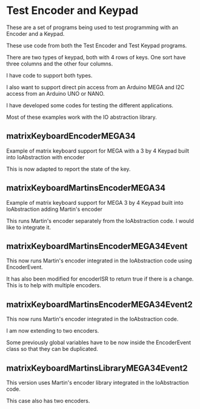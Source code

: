 # Test Encoder and Keypad

These are a set of programs being used to test programming with an Encoder and a Keypad.

These use code from both the Test Encoder and Test Keypad programs. 

There are two types of keypad, both with 4 rows of keys. One sort have three columns and the other four columns.

I have code to support both types.

I also want to support direct pin access from an Arduino MEGA and I2C access from an Arduino UNO or NANO.

I have developed some codes for testing the different applications.

Most of these examples work with the IO abstraction library.

## matrixKeyboardEncoderMEGA34

Example of matrix keyboard support for MEGA with a 3 by 4 Keypad built into IoAbstraction with encoder

This is now adapted to report the state of the key.

## matrixKeyboardMartinsEncoderMEGA34

Example of matrix keyboard support for MEGA 3 by 4 Keypad built into IoAbstraction adding Martin's encoder

This runs Martin's encoder separately from the IoAbstraction code. I would like to integrate it.

## matrixKeyboardMartinsEncoderMEGA34Event

This now runs Martin's encoder integrated in the IoAbstraction code using EncoderEvent.

It has also been modified for encoderISR to return true if there is a change.
This is to help with multiple encoders.

## matrixKeyboardMartinsEncoderMEGA34Event2

This now runs Martin's encoder integrated in the IoAbstraction code.

I am now extending to two encoders.

Some previously global variables have to be now inside the EncoderEvent class so that they can be duplicated.

## matrixKeyboardMartinsLibraryMEGA34Event2

This version uses Martin's encoder library integrated in the IoAbstraction code.

This case also has two encoders.


